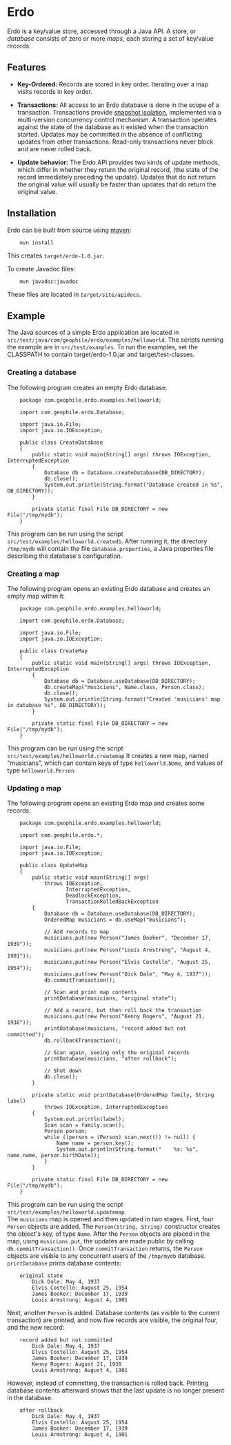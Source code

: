 # Erdo

Erdo is a key/value store, accessed through a Java API. A store, or
*database* consists of zero or more *maps*, each storing a set of
key/value records.

## Features

* **Key-Ordered:** Records are stored in key order. Iterating over a map
visits records in key order.

* **Transactions:** All access to an Erdo database is done in the
scope of a transaction. Transactions provide [snapshot
isolation](http://en.wikipedia.org/wiki/Snapshot_isolation),
implemented via a multi-version concurrency control mechanism. A
transaction operates against the state of the database as it existed
when the transaction started. Updates may be committed in the absence
of conflicting updates from other transactions. Read-only transactions
never block and are never rolled back.

* **Update behavior:** The Erdo API provides two kinds of update
methods, which differ in whether they return the original record,
(the state of the record immediately preceding the update). Updates that do not
return the original value will usually be faster than updates that do
return the original value.

## Installation

Erdo can be built from source using [maven](http://maven.apache.org):

        mvn install

This creates `target/erdo-1.0.jar`.

To create Javadoc files:

        mvn javadoc:javadoc

These files are located in `target/site/apidocs`.

## Example

The Java sources of a simple Erdo application are located in
`src/test/java/com/geophile/erdo/examples/helloworld`. The scripts
running the example are in `src/test/examples`. To run the examples,
set the CLASSPATH to contain target/erdo-1.0.jar and
target/test-classes.

### Creating a database

The following program creates an empty Erdo database.

        package com.geophile.erdo.examples.helloworld;

        import com.geophile.erdo.Database;
        
        import java.io.File;
        import java.io.IOException;

        public class CreateDatabase
        {
            public static void main(String[] args) throws IOException, InterruptedException
            {
                Database db = Database.createDatabase(DB_DIRECTORY);
                db.close();
                System.out.println(String.format("Database created in %s", DB_DIRECTORY));
            }
        
            private static final File DB_DIRECTORY = new File("/tmp/mydb");
        }

This program can be run using the script
`src/test/examples/helloworld.createdb`.  After running it, the
directory `/tmp/mydb` will contain the file `database.properties`, a
Java properties file describing the database's configuration.

### Creating a map

The following program opens an existing Erdo database and creates an
empty map within it:

        package com.geophile.erdo.examples.helloworld;
        
        import com.geophile.erdo.Database;
        
        import java.io.File;
        import java.io.IOException;

        public class CreateMap
        {
            public static void main(String[] args) throws IOException, InterruptedException
            {
                Database db = Database.useDatabase(DB_DIRECTORY);
                db.createMap("musicians", Name.class, Person.class);
                db.close();
                System.out.println(String.format("Created 'musicians' map in database %s", DB_DIRECTORY));
            }
        
            private static final File DB_DIRECTORY = new File("/tmp/mydb");
        }

This program can be run using the script `src/test/examples/helloworld.createmap`
It creates a new map, named "musicians", which can contain keys of type `helloworld.Name`,
and values of type `helloworld.Person`.

### Updating a map

The following program opens an existing Erdo map and creates some records.
    
        package com.geophile.erdo.examples.helloworld;
        
        import com.geophile.erdo.*;
        
        import java.io.File;
        import java.io.IOException;
        
        public class UpdateMap
        {
            public static void main(String[] args)
                throws IOException,
                       InterruptedException,
                       DeadlockException,
                       TransactionRolledBackException
            {
                Database db = Database.useDatabase(DB_DIRECTORY);
                OrderedMap musicians = db.useMap("musicians");
        
                // Add records to map
                musicians.put(new Person("James Booker", "December 17, 1939"));
                musicians.put(new Person("Louis Armstrong", "August 4, 1901"));
                musicians.put(new Person("Elvis Costello", "August 25, 1954"));
                musicians.put(new Person("Dick Dale", "May 4, 1937"));
                db.commitTransaction();
        
                // Scan and print map contents
                printDatabase(musicians, "original state");
        
                // Add a record, but then roll back the transaction
                musicians.put(new Person("Kenny Rogers", "August 21, 1938"));
                printDatabase(musicians, "record added but not committed");
                db.rollbackTransaction();
        
                // Scan again, seeing only the original records
                printDatabase(musicians, "after rollback");
        
                // Shut down
                db.close();
            }
        
            private static void printDatabase(OrderedMap family, String label)
                throws IOException, InterruptedException
            {
                System.out.println(label);
                Scan scan = family.scan();
                Person person;
                while ((person = (Person) scan.next()) != null) {
                    Name name = person.key();
                    System.out.println(String.format("    %s: %s", name.name, person.birthDate));
                }
            }
        
            private static final File DB_DIRECTORY = new File("/tmp/mydb");
        }

This program can be run using the script `src/test/examples/helloworld.updatemap`.    
The `musicians` map is opened and then updated in two stages. First, four
`Person` objects are added. The `Person(String, String)` constructor
creates the object's key, of type `Name`. After the `Person` objects are
placed in the map, using `musicians.put`, the updates are made public by
calling `db.commitTransaction()`. Once `commitTransaction` returns, the
`Person` objects are visible to any concurrent users of the `/tmp/mydb`
database. `printDatabase` prints database contents:

        original state
            Dick Dale: May 4, 1937
            Elvis Costello: August 25, 1954
            James Booker: December 17, 1939
            Louis Armstrong: August 4, 1901
    
Next, another `Person` is added. Database contents (as
visible to the current transaction) are printed, and now five records
are visible, the original four, and the new record:
    
        record added but not committed
            Dick Dale: May 4, 1937
            Elvis Costello: August 25, 1954
            James Booker: December 17, 1939
            Kenny Rogers: August 21, 1938
            Louis Armstrong: August 4, 1901
    
However, instead of committing, the transaction is rolled
back. Printing database contents afterward shows that the last update
is no longer present in the database.

        after rollback
            Dick Dale: May 4, 1937
            Elvis Costello: August 25, 1954
            James Booker: December 17, 1939
            Louis Armstrong: August 4, 1901
